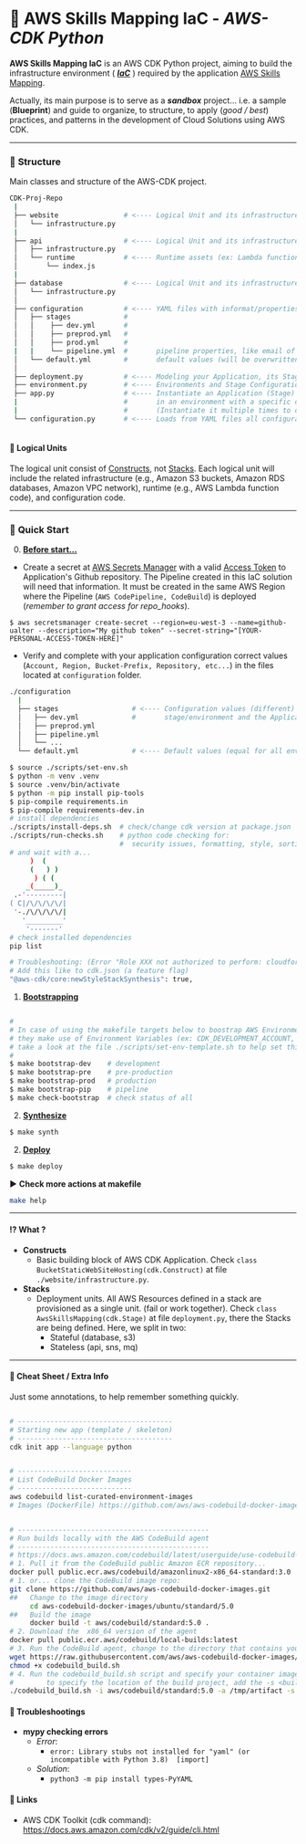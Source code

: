 
# :hammer: **AWS Skills Mapping IaC** - *AWS-CDK Python*

**AWS Skills Mapping IaC** is an AWS CDK Python project, aiming to build the infrastructure environment ( ***[IaC](https://en.wikipedia.org/wiki/Infrastructure_as_code)*** ) required by the application [AWS Skills Mapping](https://github.com/ualter/aws-skills-mapping-app).

Actually, its main purpose is to serve as a ***sandbox*** project...  i.e. a sample (**Blueprint**) and guide to organize, to structure, to apply (*good / best*) practices, and patterns in the development of Cloud Solutions using AWS CDK.

---

### :open_file_folder: **Structure**
Main classes and structure of the AWS-CDK project.
```bash
CDK-Proj-Repo
 |
 ├── website                # <---- Logical Unit and its infrastructure
 │   └── infrastructure.py 
 | 
 ├── api                    # <---- Logical Unit and its infrastructure
 │   ├── infrastructure.py 
 │   └── runtime            # <---- Runtime assets (ex: Lambda function code)
 │       └── index.js 
 | 
 ├── database               # <---- Logical Unit and its infrastructure
 │   └── infrastructure.py
 │
 ├── configuration          # <---- YAML files with informat/properties by environment/stage
 │   ├── stages             #       
 │   │    ├── dev.yml       #        
 │   │    ├── preprod.yml   #
 │   │    ├── prod.yml      #
 |   |    └── pipeline.yml  #       pipeline properties, like email of approvals, github branch (webhook)
 │   └── default.yml        #       default values (will be overwritten when declared in stages)
 │          
 ├── deployment.py          # <---- Modeling your Application, its Stages and Stacks(unit of deployments)
 ├── environment.py         # <---- Environments and Stage Configurations information (uses configuration.py)
 ├── app.py                 # <---- Instantiate an Application (Stage) and deploy it
 |                          #       in an environment with a specific desired loaded configuration. 
 |                          #       (Instantiate it multiple times to deploy in more than one environment/stage)
 └── configuration.py       # <---- Loads from YAML files all configuration/properties defined by Stage (see ./configuration subfolder)
 
```

#### :blue_book: **Logical Units**
The logical unit consist of [Constructs](https://docs.aws.amazon.com/cdk/api/v2/python/constructs.html), not [Stacks](https://docs.aws.amazon.com/cdk/api/v2/python/aws_cdk/Stack.html). Each logical unit will include the related infrastructure (e.g., Amazon S3 buckets, Amazon RDS databases, Amazon VPC network), runtime (e.g., AWS Lambda function code), and configuration code.

---

### :bullettrain_front: **Quick Start**

0. [**Before start...**](#my-platform---aws-cdk-python-project-blueprint)

- Create a secret at [AWS Secrets Manager](https://aws.amazon.com/es/secrets-manager/) with a valid [Access Token](https://docs.github.com/en/authentication/keeping-your-account-and-data-secure/creating-a-personal-access-token) to Application's Github repository. The Pipeline created in this IaC solution will need that information. It must be created in the same AWS Region where the Pipeline (`AWS CodePipeline, CodeBuild`) is deployed (*remember to grant access for repo_hooks*).

`$ aws secretsmanager create-secret --region=eu-west-3 --name=github-ualter --description="My github token" --secret-string="[YOUR-PERSONAL-ACCESS-TOKEN-HERE]"`
  
- Verify and complete with your application configuration correct values (`Account, Region, Bucket-Prefix, Repository, etc...`) in the files located at `configuration` folder.
```bash
./configuration
  |
  ├── stages                  # <---- Configuration values (different) for each 
  │   ├── dev.yml             #       stage/environment and the Application Pipeline
  │   ├── preprod.yml
  │   ├── pipeline.yml
  │   └── ...
  └── default.yml             # <---- Default values (equal for all environments - can be overwritten)

```

```bash
$ source ./scripts/set-env.sh
$ python -m venv .venv
$ source .venv/bin/activate
$ python -m pip install pip-tools
$ pip-compile requirements.in
$ pip-compile requirements-dev.in
# install dependencies
./scripts/install-deps.sh  # check/change cdk version at package.json
./scripts/run-checks.sh    # python code checking for: 
                           #  security issues, formatting, style, sorting, type, complexity 
# and wait with a...
     )  ( 
     (   ) )
      ) ( (
    _(_____)_
 .-'---------|  
( C|/\/\/\/\/|
 '-./\/\/\/\/|
   '_________'
    '-------' 
# check installed dependencies
pip list

# Troubleshooting: (Error "Role XXX not authorized to perform: cloudformation:GetTemplate")
# Add this like to cdk.json (a feature flag)
"@aws-cdk/core:newStyleStackSynthesis": true,
```
1. [**Bootstrapping**](https://docs.aws.amazon.com/cdk/v2/guide/bootstrapping.html)
```bash

#
# In case of using the makefile targets below to boostrap AWS Environments (account/region), 
# they make use of Environment Variables (ex: CDK_DEVELOPMENT_ACCOUNT, CDK_DEVELOPMENT_REGION) to perform their functions, 
# take a look at the file ./scripts/set-env-template.sh to help set this required env vars for the scripts.
#
$ make bootstrap-dev    # development 
$ make bootstrap-pre    # pre-production
$ make bootstrap-prod   # production
$ make bootstrap-pip    # pipeline
$ make check-bootstrap  # check status of all
```
2. [**Synthesize**](https://docs.aws.amazon.com/cdk/v2/guide/cli.html)
```bash
$ make synth
```
2. [**Deploy**](https://docs.aws.amazon.com/cdk/v2/guide/cli.html)
```bash
$ make deploy
```

:arrow_forward: **Check more actions at makefile**
```bash
make help
```

---



#### :interrobang: **What ?**
* **Constructs**
  * Basic building block of AWS CDK Application. Check `class BucketStaticWebSiteHosting(cdk.Construct)` at file `./website/infrastructure.py`.
* **Stacks**
  * Deployment units. All AWS Resources defined in a stack are provisioned as a single unit. (fail or work together). Check `class AwsSkillsMapping(cdk.Stage)` at file `deployment.py`, there the Stacks are being defined. Here, we split in two:
    *  Stateful (database, s3)
    *  Stateless (api, sns, mq)

---

#### :paperclip: **Cheat Sheet / Extra Info**

Just some annotations, to help remember something quickly.
```bash

# --------------------------------------
# Starting new app (template / skeleton)
# --------------------------------------
cdk init app --language python


# ----------------------------
# List CodeBuild Docker Images
# ----------------------------
aws codebuild list-curated-environment-images
# Images (DockerFile) https://github.com/aws/aws-codebuild-docker-images/


# -----------------------------------------------
# Run builds locally with the AWS CodeBuild agent
# -----------------------------------------------
# https://docs.aws.amazon.com/codebuild/latest/userguide/use-codebuild-agent.html
# 1. Pull it from the CodeBuild public Amazon ECR repository... 
docker pull public.ecr.aws/codebuild/amazonlinux2-x86_64-standard:3.0
# 1. or... clone the CodeBuild image repo:
git clone https://github.com/aws/aws-codebuild-docker-images.git
##   Change to the image directory
     cd aws-codebuild-docker-images/ubuntu/standard/5.0
##   Build the image
     docker build -t aws/codebuild/standard:5.0 .
# 2. Download the  x86_64 version of the agent
docker pull public.ecr.aws/codebuild/local-builds:latest
# 3. Run the CodeBuild agent, change to the directory that contains your build project source
wget https://raw.githubusercontent.com/aws/aws-codebuild-docker-images/master/local_builds/codebuild_build.sh
chmod +x codebuild_build.sh
# 4. Run the codebuild_build.sh script and specify your container image and the output directory
#        to specify the location of the build project, add the -s <build project directory>
./codebuild_build.sh -i aws/codebuild/standard:5.0 -a /tmp/artifact -s ./ -b ./codebuild/buildspec.yml

```

#### :gun: **Troubleshootings**
- **mypy checking errors**
  - *Error*: 
    - `error: Library stubs not installed for "yaml" (or incompatible with Python 3.8)  [import]`
  - *Solution*: 
    - `python3 -m pip install types-PyYAML`

#### :link: **Links**
 - AWS CDK Toolkit (cdk command): https://docs.aws.amazon.com/cdk/v2/guide/cli.html

